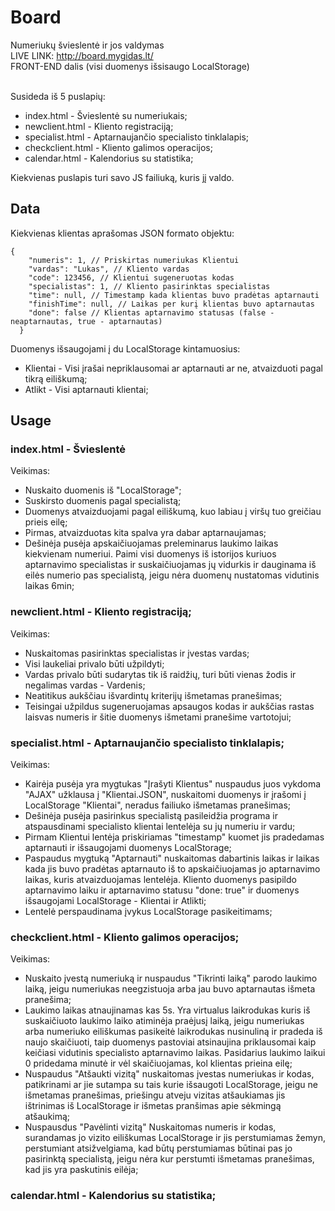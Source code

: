 # Board

Numeriukų švieslentė ir jos valdymas<br />
LIVE LINK: http://board.mygidas.lt/<br />
FRONT-END dalis (visi duomenys išsisaugo LocalStorage)<br /><br />

Susideda iš 5 puslapių:
* index.html - Švieslentė su numeriukais;
* newclient.html - Kliento registraciją;
* specialist.html - Aptarnaujančio specialisto tinklalapis;
* checkclient.html - Kliento galimos operacijos;
* calendar.html - Kalendorius su statistika;

Kiekvienas puslapis turi savo JS failiuką, kuris jį valdo.

## Data

Kiekvienas klientas aprašomas JSON formato objektu:
```
{
    "numeris": 1, // Priskirtas numeriukas Klientui
    "vardas": "Lukas", // Kliento vardas
    "code": 123456, // Klientui sugeneruotas kodas
    "specialistas": 1, // Kliento pasirinktas specialistas
    "time": null, // Timestamp kada klientas buvo pradėtas aptarnauti
    "finishTime": null, // Laikas per kurį klientas buvo aptarnautas
    "done": false // Klientas aptarnavimo statusas (false - neaptarnautas, true - aptarnautas)
  }
 ```
 
 Duomenys išsaugojami į du LocalStorage kintamuosius:
 * Klientai - Visi įrašai nepriklausomai ar aptarnauti ar ne, atvaizduoti pagal tikrą eiliškumą;
 * Atlikt - Visi aptarnauti klientai;

## Usage

### index.html - Švieslentė

Veikimas:
* Nuskaito duomenis iš "LocalStorage";
* Suskirsto duomenis pagal specialistą;
* Duomenys atvaizduojami pagal eiliškumą, kuo labiau į viršų tuo greičiau prieis eilę;
* Pirmas, atvaizduotas kita spalva yra dabar aptarnaujamas;
* Dešinėja pusėja apskaičiuojamas preleminarus laukimo laikas kiekvienam numeriui. Paimi visi duomenys iš istorijos kuriuos aptarnavimo specialistas ir suskaičiuojamas jų vidurkis ir dauginama iš eilės numerio pas specialistą, jeigu nėra duomenų nustatomas vidutinis laikas 6min;

### newclient.html - Kliento registraciją;

Veikimas:
* Nuskaitomas pasirinktas specialistas ir įvestas vardas;
* Visi laukeliai privalo būti užpildyti;
* Vardas privalo būti sudarytas tik iš raidžių, turi būti vienas žodis ir negalimas vardas - Vardenis;
* Neatitikus aukščiau išvardintų kriterijų išmetamas pranešimas;
* Teisingai užpildus sugeneruojamas apsaugos kodas ir aukščias rastas laisvas numeris ir šitie duomenys išmetami pranešime vartotojui;

### specialist.html - Aptarnaujančio specialisto tinklalapis;
Veikimas:
* Kairėja pusėja yra mygtukas "Įrašyti Klientus" nuspaudus juos vykdoma "AJAX" užklausa į "Klientai.JSON", nuskaitomi duomenys ir įrašomi į LocalStorage "Klientai", neradus failiuko išmetamas pranešimas;
* Dešinėja pusėja pasirinkus specialistą pasileidžia programa ir atspausdinami specialisto klientai lentelėja su jų numeriu ir vardu;
* Pirmam Klientui lentėja priskiriamas "timestamp" kuomet jis pradedamas aptarnauti ir išsaugojami duomenys LocalStorage;
* Paspaudus mygtuką "Aptarnauti" nuskaitomas dabartinis laikas ir laikas kada jis buvo pradėtas aptarnauto iš to apskaičiuojamas jo aptarnavimo laikas, kuris atvaizduojamas lentelėja. Kliento duomenys pasipildo aptarnavimo laiku ir aptarnavimo statusu "done: true" ir duomenys išsaugojami LocalStorage - Klientai ir Atlikti;
* Lentelė perspaudinama įvykus LocalStorage pasikeitimams;

### checkclient.html - Kliento galimos operacijos;
Veikimas:
* Nuskaito įvestą numeriuką ir nuspaudus "Tikrinti laiką" parodo laukimo laiką, jeigu numeriukas neegzistuoja arba jau buvo aptarnautas išmeta pranešima;
* Laukimo laikas atnaujinamas kas 5s. Yra virtualus laikrodukas kuris iš suskaičiuoto laukimo laiko atiminėja praėjusį laiką, jeigu numeriukas arba numeriuko eiliškumas pasikeitė laikrodukas nusinuliną ir pradeda iš naujo skaičiuoti, taip duomenys pastoviai atsinaujina priklausomai kaip keičiasi vidutinis specialisto aptarnavimo laikas. Pasidarius laukimo laikui 0 pridedama minutė ir vėl skaičiuojamas, kol klientas prieina eilę;
* Nuspaudus "Atšaukti vizitą" nuskaitomas įvestas numeriukas ir kodas, patikrinami ar jie sutampa su tais kurie išsaugoti LocalStorage, jeigu ne išmetamas pranešimas, priešingu atveju vizitas atšaukiamas jis ištrinimas iš LocalStorage ir išmetas pranšimas apie sėkmingą atšaukimą;
* Nuspausdus "Pavėlinti vizitą" Nuskaitomas numeris ir kodas, surandamas jo vizito eiliškumas LocalStorage ir jis perstumiamas žemyn, perstumiant atsižvelgiama, kad būtų perstumiamas būtinai pas jo pasirinktą specialistą, jeigu nėra kur perstumti išmetamas pranešimas, kad jis yra paskutinis eilėja;

### calendar.html - Kalendorius su statistika;
